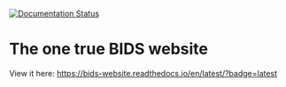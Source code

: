 [![Documentation Status](https://readthedocs.org/projects/bids-website/badge/?version=latest)](https://bids-website.readthedocs.io/en/latest/?badge=latest)

# The one true BIDS website


View it here: https://bids-website.readthedocs.io/en/latest/?badge=latest
